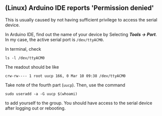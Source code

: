 ## (Linux) Arduino IDE reports 'Permission denied'
This is usually caused by not having sufficient privilege to access the serial device.

In Arduino IDE, find out the name of your device by Selecting ***Tools -> Port***. In my case, the active serial port is ``/dev/ttyACM0``.

In terminal, check
```
ls -l /dev/ttyACM0
```

The readout should be like
```
crw-rw---- 1 root uucp 166, 0 Mar 10 09:38 /dev/ttyACM0
```

Take note of the fourth part (``uucp``). Then, use the command
```
sudo useradd -a -G uucp $(whoami)
```
to add yourself to the group. You should have access to the serial device after logging out or rebooting.

